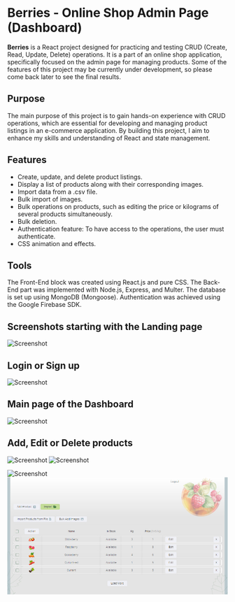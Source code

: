 # Berries - Online Shop Admin Page (Dashboard)

**Berries** is a React project designed for practicing and testing CRUD (Create, Read, Update, Delete) operations. It is a part of an online shop application, specifically focused on the admin page for managing products.
Some of the features of this project may be currently under development, so please come back later to see the final results.

## Purpose

The main purpose of this project is to gain hands-on experience with CRUD operations, which are essential for developing and managing product listings in an e-commerce application. By building this project, I aim to enhance my skills and understanding of React and state management.

## Features

- Create, update, and delete product listings.
- Display a list of products along with their corresponding images.
- Import data from a .csv file.
- Bulk import of images.
- Bulk operations on products, such as editing the price or kilograms of several products simultaneously.
- Bulk deletion.
- Authentication feature: To have access to the operations, the user must authenticate.
- CSS animation and effects.

## Tools

The Front-End block was created using React.js and pure CSS.
The Back-End part was implemented with Node.js, Express, and Multer.
The database is set up using MongoDB (Mongoose).
Authentication was achieved using the Google Firebase SDK.

## Screenshots starting with the Landing page

![Screenshot](../Berries-OnlineShop/client/public/Landing_page_Berries.jpg)

## Login or Sign up

![Screenshot](../Berries-OnlineShop/client/public/login_page_Berries.jpg)

## Main page of the Dashboard

![Screenshot](../Berries-OnlineShop/client/public/main_page_list_Berries.jpg)

## Add, Edit or Delete products

![Screenshot](../Berries-OnlineShop/client/public/add_product_Berries.jpg)
![Screenshot](../Berries-OnlineShop/client/public/action.jpg)

![Screenshot](../Berries-OnlineShop/client/public/bulk_edit_Berries.jpg)
![Screenshot](./client/public/import_from_file.jpg)
